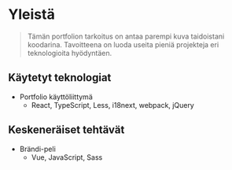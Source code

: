 # Yleistä

> Tämän portfolion tarkoitus on antaa parempi kuva taidoistani koodarina.
> Tavoitteena on luoda useita pieniä projekteja eri teknologioita hyödyntäen.

## Käytetyt teknologiat

-   Portfolio käyttöliittymä
    -   React, TypeScript, Less, i18next, webpack, jQuery

## Keskeneräiset tehtävät

-   Brändi-peli
    -   Vue, JavaScript, Sass
